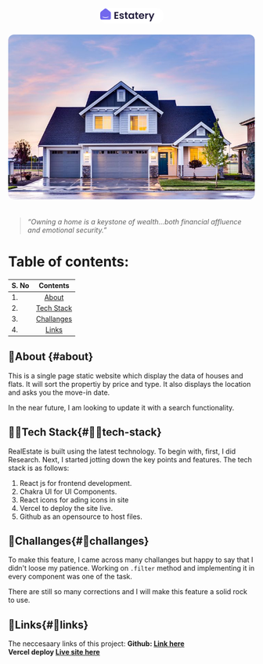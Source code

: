 <center><img src="./logo.png" style="background: transparent padding:4px 8px; border-radius:12px; margin:0px 0px 20px" ></center>
<center><img src="./house2.jpg" style="background: transparent padding:4px 8px; border-radius:12px; margin:0px 0px 20px" ></center>
<blockquote><i> “Owning a home is a keystone of wealth…both financial affluence and emotional security.”</i> </blockquote>

# Table of contents:


| S. No      | Contents | 
| :---        |    :----:   | 
| 1.      | [About](#about)        | 
| 2.   | [Tech Stack](#👩‍💻tech-stack)        | 
| 3.      | [Challanges](#🧿challanges)        | 
| 4.   |  [Links](#🔗links)     | 


## 📑About {#about}
This is a single page static website which display the data of houses and flats. It will sort the propertiy by price and type. It also displays the location and asks you the move-in date. 

In the near future, I am looking to update it with a search functionality.

## 👩‍💻Tech Stack{#👩‍💻tech-stack}
RealEstate is built using the latest technology. To begin with, first, I did Research. Next, I started jotting down the key points and features. The tech stack is as follows:

1. React js for frontend development.
2. Chakra UI for UI Components.
3. React icons for ading icons in site
4. Vercel to deploy the site live.
5. Github as an opensource to host files.

## 🧿Challanges{#🧿challanges}
To make this feature, I came across many challanges but happy to say that I didn't loose my patience. Working on <code>.filter</code> method and implementing it in every component was one of the task. 

There are still so many corrections and I will make this feature a solid rock to use. 

## 🔗Links{#🔗links}
The neccesaary links of this project: 
<strong>Github: <a href="https://www.github.com/snehafarkya/Real-estate"> Link here</a> <br>
Vercel deploy <a href="https://real-estate-osme.vercel.app/"> Live site here</a> </strong>